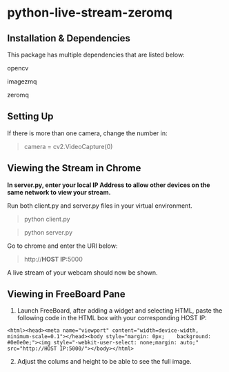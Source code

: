 # python-live-stream-zeromq

## Installation & Dependencies

This package has multiple dependencies that are listed below:

opencv

imagezmq

zeromq

## Setting Up

If there is more than one camera, change the number in:

> camera = cv2.VideoCapture(0) 

## Viewing the Stream in Chrome

**In server.py, enter your local IP Address to allow other devices on the same network to view your stream.**

Run both client.py and server.py files in your virtual environment.

> python client.py

> python server.py

Go to chrome and enter the URl below:

> http://**HOST IP**:5000

A live stream of your webcam should now be shown. 

## Viewing in FreeBoard Pane

1. Launch FreeBoard, after adding a widget and selecting HTML, paste the following code in the HTML box with your corresponding HOST IP:

` <html><head><meta name="viewport" content="width=device-width, minimum-scale=0.1"></head><body style="margin: 0px;    background: #0e0e0e;"><img style="-webkit-user-select: none;margin: auto;" src="http://HOST IP:5000/"></body></html> `


2. Adjust the colums and height to be able to see the full image. 
